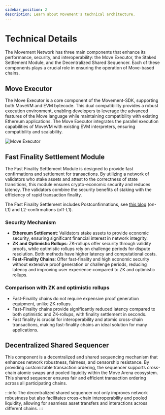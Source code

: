 ```yaml
---
sidebar_position: 2
description: Learn about Movement's technical architecture.
---
```


# Technical Details

The Movement Network has three main components that enhance its performance, security, and interoperability: the Move Executor, the Staked Settlement Module, and the Decentralized Shared Sequencer. Each of these components plays a crucial role in ensuring the operation of Move-based chains.

## Move Executor

The Move Executor is a core component of the Movement-SDK, supporting both MoveVM and EVM bytecode. This dual compatibility provides a robust execution environment, enabling developers to leverage the advanced features of the Move language while maintaining compatibility with existing Ethereum applications. The Move Executor integrates the parallel execution capabilities of MoveVM with existing EVM interpreters, ensuring compatibility and scalability.

![Move Executor](./images/executor.png)

## Fast Finality Settlement Module

The Fast Finality Settlement Module is designed to provide fast confirmations and settlement for transactions. By utilizing a network of validators who stake assets and attest to the correctness of state transitions, this module ensures crypto-economic security and reduces latency. The validators combine the security benefits of staking with the efficiency of rapid transaction finality.

The Fast Finality Settlement includes Postconfirmations, see [this blog](https://blog.movementlabs.xyz/article/postconfirmations-L2s-rollups-blockchain-movement) (on-L1) and L2-confirmations (off-L1).


### Security Mechanism

- **Ethereum Settlement**: Validators stake assets to provide economic security, ensuring significant financial interest in network integrity.
- **ZK and Optimistic Rollups**: ZK-rollups offer security through validity proofs, while optimistic rollups rely on challenge periods for dispute resolution. Both methods have higher latency and computational costs.
- **Fast-Finality Chains**: Offer fast-finality and high economic security without extensive proof generation or challenge periods, reducing latency and improving user experience compared to ZK and optimistic rollups.

### Comparison with ZK and optimistic rollups

- Fast-Finality chains do not require expensive proof generation equipment, unlike ZK-rollups.
- Fast-Finality chains provide significantly reduced latency compared to both optimistic and ZK-rollups, with finality settlement in seconds.
- Fast finality is crucial for interoperability and atomic cross-chain transactions, making fast-finality chains an ideal solution for many applications.

## Decentralized Shared Sequencer

This component is a decentralized and shared sequencing mechanism that enhances network robustness, fairness, and censorship resistance. By providing customizable transaction ordering, the sequencer supports cross-chain atomic swaps and pooled liquidity within the Move Arena ecosystem. This shared sequencer ensures fair and efficient transaction ordering across all participating chains.

<!-- ![Shared Decentralized Sequencer](./images/shared_sequencer.png) -->

:::info
The decentralized shared sequencer not only improves network robustness but also facilitates cross-chain interoperability and pooled liquidity, allowing for seamless asset transfers and interactions across different chains.
:::

